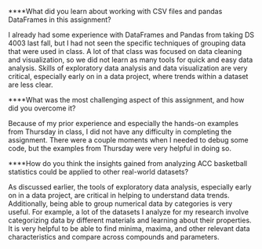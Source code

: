 ****What did you learn about working with CSV files and pandas DataFrames in this assignment?

I already had some experience with DataFrames and Pandas from taking DS 4003 last fall, but I had not seen the specific techniques of grouping data that were used in class. A lot of that class was focused on data cleaning and visualization, so we did not learn as many tools for quick and easy data analysis. Skills of exploratory data analysis and data visualization are very critical, especially early on in a data project, where trends within a dataset are less clear.

****What was the most challenging aspect of this assignment, and how did you overcome it?

Because of my prior experience and especially the hands-on examples from Thursday in class, I did not have any difficulty in completing the assignment. There were a couple moments when I needed to debug some code, but the examples from Thursday were very helpful in doing so.

****How do you think the insights gained from analyzing ACC basketball statistics could be applied to other real-world datasets?

As discussed earlier, the tools of exploratory data analysis, especially early on in a data project, are critical in helping to understand data trends. Additionally, being able to group numerical data by categories is very useful. For example, a lot of the datasets I analyze for my research involve categorizing data by different materials and learning about their properties. It is very helpful to be able to find minima, maxima, and other relevant data characteristics and compare across compounds and parameters. 
